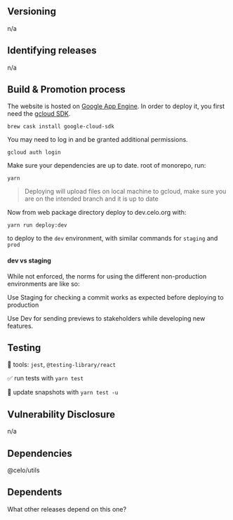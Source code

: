 ## Versioning

n/a

## Identifying releases

n/a

## Build & Promotion process

The website is hosted on [Google App Engine](https://cloud.google.com/appengine/). In order to deploy it, you first need the [gcloud SDK](https://cloud.google.com/sdk/gcloud/).

`brew cask install google-cloud-sdk`

You may need to log in and be granted additional permissions.

`gcloud auth login`

 Make sure your dependencies are up to date. root of monorepo, run:

`yarn`

> Deploying will upload files on local machine to gcloud, make sure you are on the intended branch and it is up to date

Now from web package directory deploy to dev.celo.org with: 

`yarn run deploy:dev`

to deploy to the `dev` environment, with similar commands for `staging` and `prod`

#### dev vs staging

While not enforced, the norms for using the different non-production environments are like so: 

Use Staging for checking a commit works as expected before deploying to production 

Use Dev for sending previews to stakeholders while developing new features. 


## Testing

🧰 tools: `jest`, `@testing-library/react`

✅ run tests with `yarn test`

📸 update snapshots with `yarn test -u`


## Vulnerability Disclosure

n/a

## Dependencies

@celo/utils

## Dependents
What other releases depend on this one?
